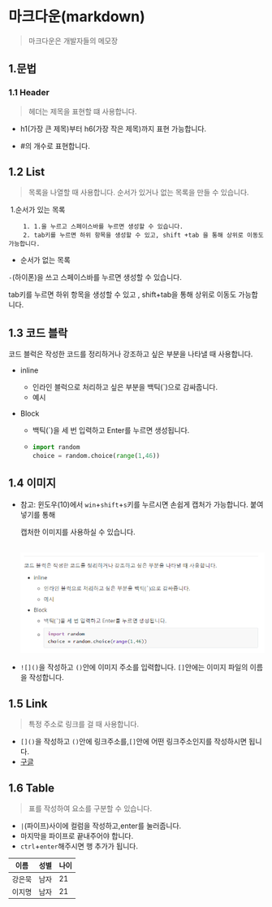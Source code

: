 # 마크다운(markdown)

> 마크다운은 개발자들의 메모장

## 1.문법

### 1.1 Header

> 헤더는 제목을 표현할 떄 사용합니다.

- h1(가장 큰 제목)부터 h6(가장 작은 제목)까지 표현 가능합니다.

- #의 개수로 표현합니다.

## 1.2 List

> 목록을 나열할 때 사용합니다. 순서가 있거나 없는 목록을 만들 수 있습니다.

​	1.순서가 있는 목록

		1. 1.을 누르고 스페이스바를 누르면 생성할 수 있습니다.
  		2. tab키를 누르면 하위 항목을 생성할 수 있고, shift +tab 을 통해 상위로 이동도 가능합니다.

- 순서가 없는 목록

`-`(하이폰)을 쓰고 스페이스바를 누르면 생성할 수 있습니다.

tab키를 누르면 하위 항목을 생성할 수 있고 , shift+tab을 통해 상위로 이동도 가능합니다.

## 1.3 코드 블락

코드 블럭은 작성한 코드를 정리하거나 강조하고 싶은 부분을 나타낼 때 사용합니다.

 - inline

   	- 인라인 블럭으로 처리하고 싶은 부분을 백틱(`)으로 감싸줍니다.
    - 예시

- Block

  - 백틱(`)을 세 번 입력하고 Enter를 누르면 생성됩니다.

  - ```python
    import random
    choice = random.choice(range(1,46))
    ```

## 1.4 이미지

 - 참고: 윈도우(10)에서 `win`+`shift`+`s`키를 누르시면 손쉽게 캡처가 가능합니다. 붙여넣기를 통해

   캡처한 이미지를 사용하실 수 있습니다.

   ​	![image-20200717113026243](markdown.assets/image-20200717113026243.png)

- `![]()`을 작성하고 `()`안에 이미지 주소를 입력합니다. `[]`안에는 이미지 파일의 이름을 작성합니다.

## 1.5 Link

> 특정 주소로 링크를 걸 때 사용합니다.

- `[]()`을 작성하고 `()`안에 링크주소를,`[]`안에 어떤 링크주소인지를 작성하시면 됩니다.
- [구글](google.com)

## 1.6 Table

> 표를 작성하여 요소를 구분할 수 있습니다.

- `|`(파이프)사이에 컬럼을 작성하고,enter를 눌러줍니다.
- 마지막을 파이프로 끝내주어야 합니다.
- `ctrl`+`enter`해주시면 행 추가가 됩니다.

| 이름   | 성별 | 나이 |
| ------ | ---- | ---- |
| 강은묵 | 남자 | 21   |
| 이지명 | 남자 | 21   |





